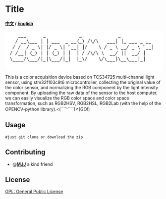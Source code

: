 # Title

**[中文](./README.md) / [English](./README_EN.md)**

<img src="./assets/image-20230604002839128.png" alt="image-20230604002839128" style="zoom:200%;" />

This is a color acquisition device based on TCS34725 multi-channel light sensor, using stm32f103c8t6 microcontroller, collecting the original value of the color sensor, and normalizing the RGB component by the light intensity component. By uploading the raw data of the sensor to the host computer, we can easily visualize the RGB color space and color space transformation, such as RGB2HSV, RGB2HSL, RGB2Lab (with the help of the OPENCV-python library).<(￣︶￣)↗[GO!]

## Usage

```Shell
#just git clone or download the zip
```

## Contributing

- @**[MJJ](https://github.com/2481366805)** a kind friend

## License

[GPL: General Public License](LICENSE) 
